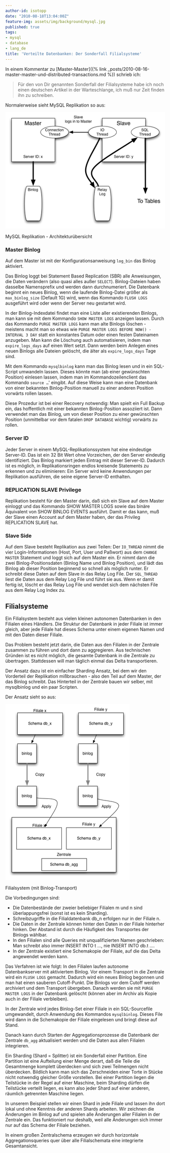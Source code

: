 ```yaml
---
author-id: isotopp
date: "2010-08-18T13:04:00Z"
feature-img: assets/img/background/mysql.jpg
published: true
tags:
- mysql
- database
- lang_de
title: 'Verteilte Datenbanken: Der Sonderfall Filialsysteme'
---
```

In einem Kommentar zu [Master-Master]({% link _posts/2010-08-16-master-master-und-distributed-transactions.md %}) schrieb
ich:

> Für den von Dir genannten Sonderfall der Filialsysteme habe ich noch einen
> deutschen Artikel in der Warteschlange, ich muß nur Zeit finden ihn zu
> schreiben.

Normalerweise sieht MySQL Replikation so aus: 

![](/uploads/replication.png)

MySQL Replikation - Architekturübersicht

### Master Binlog

Auf dem Master ist mit der Konfigurationsanweisung `log_bin` das Binlog
aktiviert.

Das Binlog loggt bei Statement Based Replication (SBR) alle Anweisungen, die
Daten verändern (also quasi alles außer `SELECT`). Binlog-Dateien haben
dasselbe Namensprefix und werden dann durchnumeriert. Die Datenbank beginnt
ein neues Binlog, wenn die laufende Binlog-Datei größer als
`max_binlog_size` (Default 1G) wird, wenn das Kommando `FLUSH LOGS`
ausgeführt wird oder wenn der Server neu gestartet wird.

In der Binlog-Indexdatei findet man eine Liste aller existierenden Binlogs,
man kann sie mit dem Kommando `SHOW MASTER LOGS` anzeigen lassen. Durch das
Kommando `PURGE MASTER LOGS` kann man alte Binlogs löschen - meistens macht
man so etwas wie `PURGE MASTER LOGS BEFORE NOW() - INTERVAL 3 DAY` statt ein
konstantes Datum oder einen festen Dateinamen anzugeben. Man kann die
Löschung auch automatisieren, indem man `expire_logs_days` auf einen Wert
setzt. Dann werden beim Anlegen eines neuen Binlogs alle Dateien gelöscht,
die älter als `expire_logs_days` Tage sind.

Mit dem Kommando `mysqlbinlog` kann man das Binlog lesen und in ein SQL-Script
umwandeln lassen. Dieses könnte man (ab einer gewünschten Position) einlesen
lassen, indem man im Kommandozeilenclient das Kommando `source …`' eingibt.
Auf diese Weise kann man eine Datenbank von einer bekannten Binlog-Position
manuell zu einer anderen Position vorwärts rollen lassen.

Diese Prozedur ist bei einer Recovery notwendig: Man spielt ein Full Backup
ein, das hoffentlich mit einer bekannten Binlog-Position assoziiert ist.
Dann verwendet man das Binlog, um von dieser Position zu einer gewünschten
Position (unmittelbar vor dem fatalen `DROP DATABASE` wichtig) vorwärts zu
rollen.

### Server ID

Jeder Server in einem MySQL-Replikationssystem hat eine eindeutige
Server-ID. Das ist ein 32 Bit Wert ohne Vorzeichen, der den Server eindeutig
identifiziert. Das Binlog markiert jeden Eintrag mit dieser Server-ID.
Dadurch ist es möglich, in Replikationsringen endlos kreisende Statements zu
erkennen und zu eliminieren: Ein Server wird keine Anwendungen per
Replikation ausführen, die seine eigene Server-ID enthalten.

### REPLICATION SLAVE Privilege

Replikation besteht für den Master darin, daß sich ein Slave auf dem Master
einloggt und das Kommando SHOW MASTER LOGS sowie das binäre Äquivalent von
SHOW BINLOG EVENTS ausführt. Damit er das kann, muß der Slave einen Account
auf dem Master haben, der das Privileg REPLICATION SLAVE hat.

### Slave Side

Auf dem Slave besteht Replikation aus zwei Teilen: Der `IO_THREAD` nimmt die
vier Login-Informationen (Host, Port, User und Paßwort) aus dem `CHANGE
MASTER` Statement und loggt sich auf dem Master ein. Er nimmt dann die zwei
Binlog-Positionsdaten (Binlog Name und Binlog Position), und lädt das Binlog
ab dieser Position beginnend so schnell als möglich runter. Er schreibt
diese Daten auf dem Slave in das Relay Log File. Der `SQL_THREAD` liest die
Daten aus dem Relay Log File und führt sie aus. Wenn er damit fertig ist,
löscht er das Relay Log File und wendet sich dem nächsten File aus dem Relay
Log Index zu.

## Filialsysteme

Ein Filialsystem besteht aus vielen kleinen autonomen Datenbanken in den
Filialen eines Händlers. Die Struktur der Datenbank in jeder Filiale ist
immer gleich, aber jede Filiale hat dieses Schema unter einem eigenen Namen
und mit den Daten dieser Filiale.

Das Problem besteht jetzt darin, die Daten aus den Filialen in der Zentrale
zusammen zu führen und dort dann zu aggregieren. Aus technischen Gründen ist
es nicht möglich, die gesamte Datenbank in die Zentrale zu übertragen.
Stattdessen will man täglich einmal das Delta transportieren.

Der Ansatz dazu ist ein einfacher Sharding Ansatz, bei dem wir den
Vorderteil der Replikation mißbrauchen - also den Teil auf dem Master, der
das Binlog schreibt. Das Hinterteil in der Zentrale bauen wir selber, mit
mysqlbinlog und ein paar Scripten.

Der Ansatz sieht so aus:

![](/uploads/filialen.png)

Filialsystem (mit Binlog-Transport)

Die Vorbedingungen sind: 

- Die Datenbestände der zweier beliebiger Filialen m und n sind
überlappungsfrei (sonst ist es kein Sharding).
- Schreibzugriffe in die Filialdatenbank db_n erfolgen nur in der Filiale
n.
- Die Daten in der Zentrale können hinter den Daten in der Filiale hinterher
hinken. Der Abstand ist durch die Häufigkeit des Transportes der Binlogs
wählbar.
- In den Filialen sind alle Queries mit unqualifizierten Namen geschrieben:
Man schreibt also immer INSERT INTO t
..., nie INSERT INTO db.t ….
- In der Zentrale existiert eine Schemakopie der Filiale, auf die das Delta
angewendet werden kann.

Das Verfahren ist wie folgt: In den Filialen laufen autonome Datenbankserver
mit aktiviertem Binlog. Vor einem Transport in die Zentrale wird ein `FLUSH
LOGS` gemacht. Dadurch wird ein neues Binlog begonnen und man hat einen
sauberen Cutoff-Punkt. Die Binlogs vor dem Cutoff werden archiviert und dem
Transport übergeben. Danach werden sie mit `PURGE MASTER LOGS` in der
Datenbank gelöscht (können aber im Archiv als Kopie auch in der Filiale
verbleiben).

In der Zentrale wird jedes Binlog-Set einer Filiale in ein SQL-Sourcefile
umgewandelt, durch Anwendung des Kommandos `mysqlbinlog`. Dieses File wird
dann in die Schemakopie der Filiale eingelesen und bringt diese auf Stand.

Danach kann durch Starten der Aggregationsprozesse die Datenbank der
Zentrale `db_agg` aktualisiert werden und die Daten aus allen Filialen
integrieren.

Ein Sharding (Shard = Splitter) ist ein Sonderfall einer Partition. Eine
Partition ist eine Aufteilung einer Menge derart, daß die Teile die
Gesamtmenge komplett überdecken und sich zwei Teilmengen nicht überdecken.
Bildlich kann man sich das Zerschneiden einer Torte in Stücke nicht
notwendig gleicher Größe vorstellen. Bei einer Partition liegen die
Teilstücke in der Regel auf einer Maschine, beim Sharding dürfen die
Teilstücke verteilt liegen, es kann also jeder Shard auf einer anderen,
räumlich getrennten Maschine liegen.

In unserem Beispiel stellen wir einen Shard in jede Filiale und lassen ihn
dort lokal und ohne Kenntnis der anderen Shards arbeiten. Wir zeichnen die
Änderungen im Binlog auf und spielen alle Änderungen aller Filialen in der
Zentrale ein. Das funktioniert nur deshalb, weil alle Änderungen sich immer
nur auf das Schema der Filiale beziehen.

In einem großen Zentralschema erzeugen wir durch horizontale
Aggregationsqueries quer über alle Filialschemata eine integrierte
Gesamtansicht.
